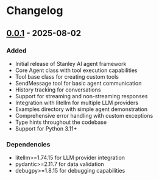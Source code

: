 # Changelog

## [0.0.1] - 2025-08-02

### Added
- Initial release of Stanley AI agent framework
- Core Agent class with tool execution capabilities
- Tool base class for creating custom tools
- SendMessage tool for basic agent communication
- History tracking for conversations
- Support for streaming and non-streaming responses
- Integration with litellm for multiple LLM providers
- Examples directory with simple agent demonstration
- Comprehensive error handling with custom exceptions
- Type hints throughout the codebase
- Support for Python 3.11+

### Dependencies
- litellm>=1.74.15 for LLM provider integration
- pydantic>=2.11.7 for data validation
- debugpy>=1.8.15 for debugging capabilities

[0.0.1]: https://github.com/amaarora/stanley/releases/tag/v0.0.1
